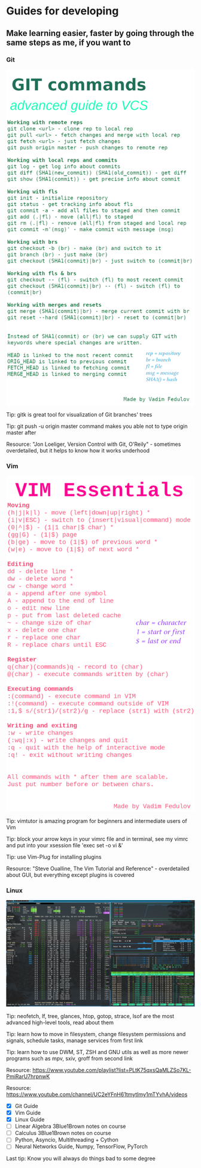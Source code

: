 # Guides for developing
## Make learning easier, faster by going through the same steps as me, if you want to

### Git

![cover](https://github.com/vadimfedulov395/guides-dev/raw/master/git-guide.png)

Tip: gitk is great tool for visualization of Git branches' trees

Tip: git push -u origin master command makes you able not to type origin master after

Resource: "Jon Loeliger, Version Control with Git, O'Reily" - sometimes overdetailed, but it helps to know how it works underhood

### Vim

![cover](https://github.com/vadimfedulov395/guides-dev/raw/master/vim-guide.png)

Tip: vimtutor is amazing program for beginners and intermediate users of Vim

Tip: block your arrow keys in your vimrc file and in terminal, see my vimrc and put into your xsession file 'exec set -o vi &'

Tip: use Vim-Plug for installing plugins

Resource: "Steve Oualline, The Vim Tutorial and Reference" - overdetailed about GUI, but everything except plugins is covered

### Linux

![cover](https://github.com/vadimfedulov395/guides-dev/raw/master/linux-guide.png)

Tip: neofetch, lf, tree, glances, htop, gotop, strace, lsof are the most advanced high-level tools, read about them

Tip: learn how to move in filesystem, change filesystem permissions and signals, schedule tasks, manage services from first link

Tip: learn how to use DWM, ST, ZSH and GNU utils as well as more newer programs such as mpv, sxiv, groff from second link

Resource: https://www.youtube.com/playlist?list=PLtK75qxsQaMLZSo7KL-PmiRarU7hrpnwK

Resource: https://www.youtube.com/channel/UC2eYFnH61tmytImy1mTYvhA/videos  

- [x] Git Guide
- [x] Vim Guide
- [x] Linux Guide
- [ ] Linear Algebra 3Blue1Brown notes on course
- [ ] Calculus 3Blue1Brown notes on course
- [ ] Python, Asyncio, Multithreading + Cython
- [ ] Neural Networks Guide, Numpy, TensorFlow, PyTorch

Last tip: Know you will always do things bad to some degree
